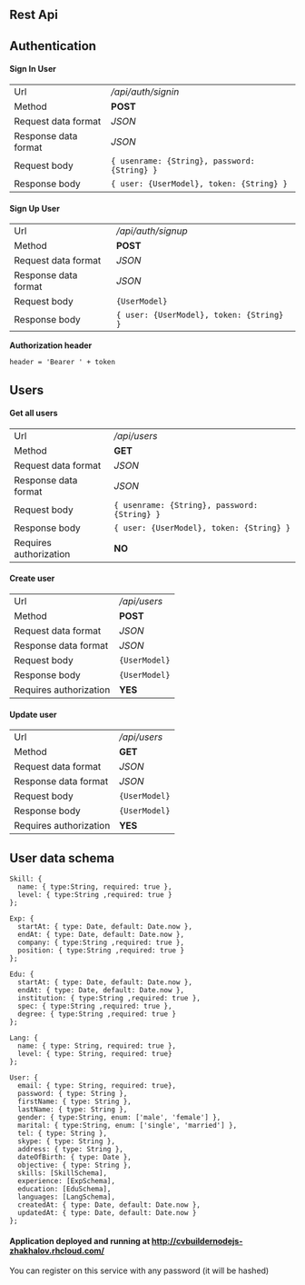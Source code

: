 ## Rest Api

## Authentication

#### Sign In User

|                     |                                             |
|---------------------|---------------------------------------------|
|Url                  |_/api/auth/signin_                           | 
|Method               |__POST__                                     |
|Request data format  |_JSON_                                       |
|Response data format |_JSON_                                       |
|Request body         |`{ usenrame: {String}, password: {String} }` |
|Response body        |`{ user: {UserModel}, token: {String} }`     |

#### Sign Up User

|                     |                                         |
|---------------------|-----------------------------------------|
|Url                  |_/api/auth/signup_                       | 
|Method               |__POST__                                 |
|Request data format  |_JSON_                                   |
|Response data format |_JSON_                                   |
|Request body         |`{UserModel}`                            |
|Response body        |`{ user: {UserModel}, token: {String} }` |


__Authorization header__ 
```
header = 'Bearer ' + token
```

## Users ##

#### Get all users

|                       |                                             |
|-----------------------|---------------------------------------------|
|Url                    |_/api/users_                                 | 
|Method                 |__GET__                                      |
|Request data format    |_JSON_                                       |
|Response data format   |_JSON_                                       |
|Request body           |`{ usenrame: {String}, password: {String} }` |
|Response body          |`{ user: {UserModel}, token: {String} }`     |
|Requires authorization |__NO__                                       |

#### Create user

|                       |               |
|-----------------------|---------------|
|Url                    |_/api/users_   | 
|Method                 |__POST__       |
|Request data format    |_JSON_         |
|Response data format   |_JSON_         |
|Request body           |`{UserModel}`  |
|Response body          |`{UserModel}`  |
|Requires authorization |__YES__        |

#### Update user

|                       |             |
|-----------------------|-------------|
|Url                    |_/api/users_ | 
|Method                 |__GET__      |
|Request data format    |_JSON_       |
|Response data format   |_JSON_       |
|Request body           |`{UserModel}`|
|Response body          |`{UserModel}`|
|Requires authorization |__YES__      |


## User data schema 

```
Skill: {
  name: { type:String, required: true },
  level: { type:String ,required: true }
};

Exp: {
  startAt: { type: Date, default: Date.now },
  endAt: { type: Date, default: Date.now },
  company: { type:String ,required: true },
  position: { type:String ,required: true }
};

Edu: {
  startAt: { type: Date, default: Date.now },
  endAt: { type: Date, default: Date.now },
  institution: { type:String ,required: true },
  spec: { type:String ,required: true },
  degree: { type:String ,required: true }
};

Lang: {
  name: { type: String, required: true },
  level: { type: String, required: true}
};

User: {
  email: { type: String, required: true},
  password: { type: String },
  firstName: { type: String },
  lastName: { type: String },
  gender: { type:String, enum: ['male', 'female'] },
  marital: { type:String, enum: ['single', 'married'] },
  tel: { type: String },
  skype: { type: String },
  address: { type: String },
  dateOfBirth: { type: Date },
  objective: { type: String },
  skills: [SkillSchema],
  experience: [ExpSchema],
  education: [EduSchema],
  languages: [LangSchema],
  createdAt: { type: Date, default: Date.now },
  updatedAt: { type: Date, default: Date.now }
};
```
#### Application deployed and running at http://cvbuildernodejs-zhakhalov.rhcloud.com/
You can register on this service with any password (it will be hashed)

